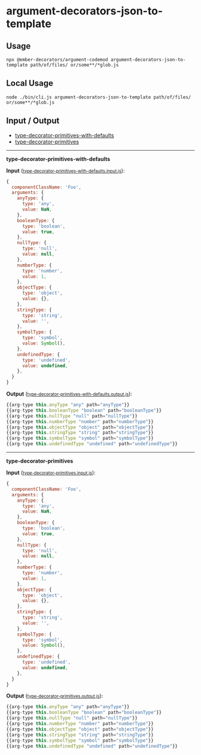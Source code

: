 # argument-decorators-json-to-template


## Usage

```
npx @ember-decorators/argument-codemod argument-decorators-json-to-template path/of/files/ or/some**/*glob.js
```

## Local Usage
```
node ./bin/cli.js argument-decorators-json-to-template path/of/files/ or/some**/*glob.js
```

## Input / Output

<!--FIXTURES_TOC_START-->
* [type-decorator-primitives-with-defaults](#type-decorator-primitives-with-defaults)
* [type-decorator-primitives](#type-decorator-primitives)
<!--FIXTURES_TOC_END-->

<!--FIXTURES_CONTENT_START-->
---
<a id="type-decorator-primitives-with-defaults">**type-decorator-primitives-with-defaults**</a>

**Input** (<small>[type-decorator-primitives-with-defaults.input.js](transforms/argument-decorators-json-to-template/__testfixtures__/type-decorator-primitives-with-defaults.input.js)</small>):
```js
{
  componentClassName: 'Foo',
  arguments: {
    anyType: {
      type: 'any',
      value: NaN,
    },
    booleanType: {
      type: 'boolean',
      value: true,
    },
    nullType: {
      type: 'null',
      value: null,
    },
    numberType: {
      type: 'number',
      value: 1,
    },
    objectType: {
      type: 'object',
      value: {},
    },
    stringType: {
      type: 'string',
      value: '',
    },
    symbolType: {
      type: 'symbol',
      value: Symbol(),
    },
    undefinedType: {
      type: 'undefined',
      value: undefined,
    },
  }
}
```

**Output** (<small>[type-decorator-primitives-with-defaults.output.js](transforms/argument-decorators-json-to-template/__testfixtures__/type-decorator-primitives-with-defaults.output.js)</small>):
```js
{{arg-type this.anyType "any" path="anyType"}}
{{arg-type this.booleanType "boolean" path="booleanType"}}
{{arg-type this.nullType "null" path="nullType"}}
{{arg-type this.numberType "number" path="numberType"}}
{{arg-type this.objectType "object" path="objectType"}}
{{arg-type this.stringType "string" path="stringType"}}
{{arg-type this.symbolType "symbol" path="symbolType"}}
{{arg-type this.undefinedType "undefined" path="undefinedType"}}
```
---
<a id="type-decorator-primitives">**type-decorator-primitives**</a>

**Input** (<small>[type-decorator-primitives.input.js](transforms/argument-decorators-json-to-template/__testfixtures__/type-decorator-primitives.input.js)</small>):
```js
{
  componentClassName: 'Foo',
  arguments: {
    anyType: {
      type: 'any',
      value: NaN,
    },
    booleanType: {
      type: 'boolean',
      value: true,
    },
    nullType: {
      type: 'null',
      value: null,
    },
    numberType: {
      type: 'number',
      value: 1,
    },
    objectType: {
      type: 'object',
      value: {},
    },
    stringType: {
      type: 'string',
      value: '',
    },
    symbolType: {
      type: 'symbol',
      value: Symbol(),
    },
    undefinedType: {
      type: 'undefined',
      value: undefined,
    },
  }
}
```

**Output** (<small>[type-decorator-primitives.output.js](transforms/argument-decorators-json-to-template/__testfixtures__/type-decorator-primitives.output.js)</small>):
```js
{{arg-type this.anyType "any" path="anyType"}}
{{arg-type this.booleanType "boolean" path="booleanType"}}
{{arg-type this.nullType "null" path="nullType"}}
{{arg-type this.numberType "number" path="numberType"}}
{{arg-type this.objectType "object" path="objectType"}}
{{arg-type this.stringType "string" path="stringType"}}
{{arg-type this.symbolType "symbol" path="symbolType"}}
{{arg-type this.undefinedType "undefined" path="undefinedType"}}
```
<!--FIXTURES_CONTENT_END-->